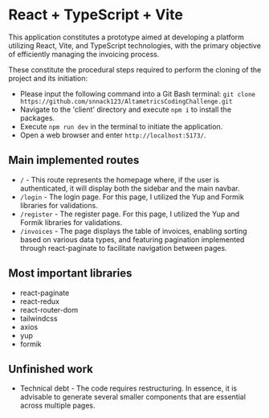 # React + TypeScript + Vite

This application constitutes a prototype aimed at developing a platform utilizing React, Vite, and TypeScript technologies, with the primary objective of efficiently managing the invoicing process.

These constitute the procedural steps required to perform the cloning of the project and its initiation:

- Please input the following command into a Git Bash terminal: ```git clone https://github.com/snnack123/AltametricsCodingChallenge.git```
- Navigate to the 'client' directory and execute ```npm i``` to install the packages.
- Execute ```npm run dev``` in the terminal to initiate the application.
- Open a web browser and enter ```http://localhost:5173/```.

## Main implemented routes
- ```/``` -  This route represents the homepage where, if the user is authenticated, it will display both the sidebar and the main navbar.
- ```/login``` - The login page. For this page, I utilized the Yup and Formik libraries for validations.
- ```/register``` - The register page. For this page, I utilized the Yup and Formik libraries for validations.
- ```/invoices``` - The page displays the table of invoices, enabling sorting based on various data types, and featuring pagination implemented through react-paginate to facilitate navigation between pages.

## Most important libraries
- react-paginate
- react-redux
- react-router-dom
- tailwindcss
- axios
- yup
- formik

## Unfinished work
- Technical debt - The code requires restructuring. In essence, it is advisable to generate several smaller components that are essential across multiple pages.
